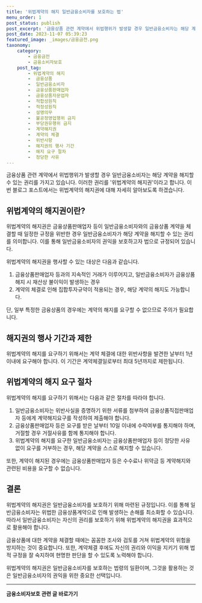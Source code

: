 ```yaml
---
title: '위법계약의 해지 일반금융소비자를 보호하는 법'
menu_order: 1
post_status: publish
post_excerpt: '금융상품 관련 계약에서 위법행위가 발생할 경우 일반금융소비자는 해당 계약을 해지할 수 있는 권리를 가지고 있습니다. 이러한 권리를  위법계약의 해지권 이라고 합니다. 이번 블로그 포스트에서는 위법계약의 해지권에 대해 자세히 알아보도록 하겠습니다.'
post_date: 2023-11-07 05:39:23
featured_image: _images/금융금전.png
taxonomy:
    category:
        - 금융금전
        - 금융소비자보호
    post_tag:
        - 위법계약의 해지
        -  금융상품
        -  일반금융소비자
        -  금융상품판매업자
        -  금융상품자문업자
        -  적합성원칙
        -  적정성원칙
        -  설명의무
        -  불공정영업행위 금지
        -  부당권유행위 금지
        -  계약해지권
        -  계약의 체결
        -  위반사항
        -  해지권의 행사 기간
        -  해지 요구 절차
        -  정당한 사유
---
```


금융상품 관련 계약에서 위법행위가 발생할 경우 일반금융소비자는 해당 계약을 해지할 수 있는 권리를 가지고 있습니다. 이러한 권리를 '위법계약의 해지권'이라고 합니다. 이번 블로그 포스트에서는 위법계약의 해지권에 대해 자세히 알아보도록 하겠습니다.

## 위법계약의 해지권이란?
위법계약의 해지권은 금융상품판매업자 등이 일반금융소비자와의 금융상품 계약을 체결할 때 일정한 규정을 위반한 경우 일반금융소비자가 해당 계약을 해지할 수 있는 권리를 의미합니다. 이를 통해 일반금융소비자의 권익을 보호하고자 법으로 규정되어 있습니다.

위법계약의 해지권을 행사할 수 있는 대상은 다음과 같습니다.

1. 금융상품판매업자 등과의 지속적인 거래가 이루어지고, 일반금융소비자가 금융상품 해지 시 재산상 불이익이 발생하는 경우
2. 계약의 체결로 인해 집합투자규약이 적용되는 경우, 해당 계약의 해지도 가능합니다.

단, 일부 특정한 금융상품의 경우에는 계약의 해지를 요구할 수 없으므로 주의가 필요합니다.

## 해지권의 행사 기간과 제한
위법계약의 해지를 요구하기 위해서는 계약 체결에 대한 위반사항을 발견한 날부터 1년 이내에 요구해야 합니다. 이 기간은 계약체결일로부터 최대 5년까지로 제한됩니다.

## 위법계약의 해지 요구 절차
위법계약의 해지를 요구하기 위해서는 다음과 같은 절차를 따라야 합니다.

1. 일반금융소비자는 위반사실을 증명하기 위한 서류를 첨부하여 금융상품직접판매업자 등에게 계약해지요구를 작성하여 제출해야 합니다.
2. 금융상품판매업자 등은 요구를 받은 날부터 10일 이내에 수락여부를 통지해야 하며, 거절할 경우 거절사유를 함께 통지해야 합니다.
3. 위법계약의 해지를 요구한 일반금융소비자는 금융상품판매업자 등이 정당한 사유 없이 요구를 거부하는 경우, 해당 계약을 스스로 해지할 수 있습니다.

또한, 계약이 해지된 경우에는 금융상품판매업자 등은 수수료나 위약금 등 계약해지와 관련된 비용을 요구할 수 없습니다.

## 결론
위법계약의 해지권은 일반금융소비자를 보호하기 위해 마련된 규정입니다. 이를 통해 일반금융소비자는 위법한 금융상품계약으로 인해 발생하는 손해를 최소화할 수 있습니다. 따라서 일반금융소비자는 자신의 권리를 보호하기 위해 위법계약의 해지권을 효과적으로 활용해야 합니다.

금융상품에 대한 계약을 체결할 때에는 꼼꼼한 조사와 검토를 거쳐 위법계약의 위험을 방지하는 것이 중요합니다. 또한, 계약체결 후에도 자신의 권리와 이익을 지키기 위해 법적 규정을 잘 숙지하여 현명한 판단을 할 수 있도록 노력해야 합니다.

위법계약의 해지권은 일반금융소비자를 보호하는 법령의 일환이며, 그것을 활용하는 것은 일반금융소비자의 권익을 위한 중요한 선택입니다.
<!-- wp:separator -->
<hr class="wp-block-separator has-alpha-channel-opacity"/>
<!-- /wp:separator -->

<!-- wp:group {"backgroundColor":"base","layout":{"type":"constrained"}} -->
<div class="wp-block-group has-base-background-color has-background"><!-- wp:paragraph {"align":"center","fontSize":"medium"} -->
<p class="has-text-align-center has-large-font-size"><strong>금융소비자보호 관련 글 바로가기</strong></p>
<!-- /wp:paragraph -->


<!-- wp:latest-posts
{"categories":[{"id":12706,"count":19,"description":"","link":"https://uknowlaw.com/category/%ea%b8%88%ec%9c%b5%ec%86%8c%eb%b9%84%ec%9e%90%eb%b3%b4%ed%98%b8/","name":"금융소비자보호","slug":"금융소비자보호","taxonomy":"category","parent":0,"meta":[],"_links":{"self":[{"href":"https://uknowlaw.com/wp-json/wp/v2/categories/12706"}],"collection":[{"href":"https://uknowlaw.com/wp-json/wp/v2/categories"}],"about":[{"href":"https://uknowlaw.com/wp-json/wp/v2/taxonomies/category"}],"wp:post_type":[{"href":"https://uknowlaw.com/wp-json/wp/v2/posts?categories=12706"}],"curies":[{"name":"wp","href":"https://api.w.org/{rel}","templated":true}]}}]} /--></div>
<!-- /wp:group -->
